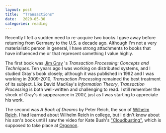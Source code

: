 ```yaml
---
layout: post
title:  "Transactions"
date:   2020-05-30
categories: reading
---
```


Recently I felt a sudden need to re-acquire two books I gave away before returning from Germany to the U.S. a decade ago. Although I'm not a very materialistic person in general, I have strong attachments to books that have influenced me or that represent something I value highly.

The first book was [Jim Gray](https://en.wikipedia.org/wiki/Jim_Gray_(computer_scientist)) 's _Transaction Processing: Concepts and Techniques_. Ten years ago I was working on distributed systems, and I studied Gray's book closely; although it was published in 1992 and I was working in 2009-2010, _Transaction Processing_ remained the best treatment of its subject. Like David MacKay's _Information Theory_, _Transaction Processing_ is both well-written and challenging to read. I still remember the shock of Gray's disappearance in 2007, just as I was starting to appreciate his work.

The second was _A Book of Dreams_ by Peter Reich, the son of [Wilhelm Reich](https://en.wikipedia.org/wiki/Wilhelm_Reich). I had learned about Wilhelm Reich in college, but I didn't know about his son's book until I saw the video for Kate Bush's ["Cloudbusting"](https://en.wikipedia.org/wiki/Cloudbusting), which is supposed to take place at [Orgonon](https://en.wikipedia.org/wiki/Orgonon).
